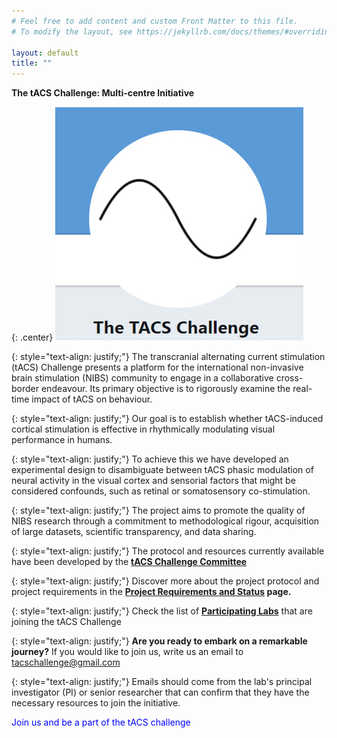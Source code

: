 ```yaml
---
# Feel free to add content and custom Front Matter to this file.
# To modify the layout, see https://jekyllrb.com/docs/themes/#overriding-theme-defaults

layout: default
title: ""
---
```


<b>The tACS Challenge: Multi-centre Initiative</b>


{: .center}
![logo](/assets/images/logo.jpg)

{: style="text-align: justify;"}
The transcranial alternating current stimulation (tACS) Challenge presents a platform for the international non-invasive brain stimulation (NIBS) community to engage in a collaborative cross-border endeavour. Its primary objective is to rigorously examine the real-time impact of tACS on behaviour. 

{: style="text-align: justify;"}
Our goal is to establish whether tACS-induced cortical stimulation is effective in rhythmically modulating visual performance in humans.

{: style="text-align: justify;"}
To achieve this we have developed an experimental design to disambiguate between tACS phasic modulation of neural activity in the visual cortex and sensorial factors that might be considered confounds, such as retinal or somatosensory co-stimulation. 

{: style="text-align: justify;"}
The project aims to promote the quality of NIBS research through a commitment to methodological rigour, acquisition of large datasets, scientific transparency, and data sharing.

{: style="text-align: justify;"}
The protocol and resources currently available have been developed by the **[tACS Challenge Committee](/committee/)**

{: style="text-align: justify;"}
Discover more about the project protocol and project requirements in the **[Project Requirements and Status](/proj_status/) page.**

{: style="text-align: justify;"}
Check the list of **[Participating Labs](/labs/)** that are joining the tACS Challenge

{: style="text-align: justify;"}
**Are you ready to embark on a remarkable journey?**
If you would like to join us, write us an email to [tacschallenge@gmail.com](mailto:tacschallenge@gmail.com)

{: style="text-align: justify;"}
Emails should come from the lab's principal investigator (PI) or senior researcher that can confirm that they have the necessary resources to join the initiative. 



 <span style="color:blue">Join us and be a part of the tACS challenge</span>
